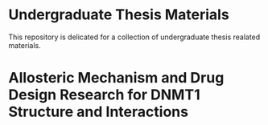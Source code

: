 # Undergraduate Thesis Materials
This repository is delicated for a collection of undergraduate thesis realated materials.

# Allosteric Mechanism and Drug Design Research for DNMT1 Structure and Interactions


  
